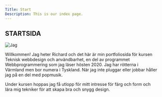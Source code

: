 ```yaml
---
Title: Start
Description: This is our index page.
---
```


STARTSIDA
-----------------------------------
![Jag](%assets_url%/img/jabuka.jpg)

Willkommen! Jag heter Richard och det här är min portfoliosida för kursen
Teknisk webbdesign och användbarhet, en del av programmet Webbprogrammering
som jag läser hösten 2020. Jag har rötterna i Värmland men bor numera i
Tyskland. När jag inte pluggar eller jobbar håller jag på en del med popmusik.

Under kursen hoppas jag få utlopp för mitt intresse för färg och form och
lära mig tekniker för att skapa bra och snygg design.
